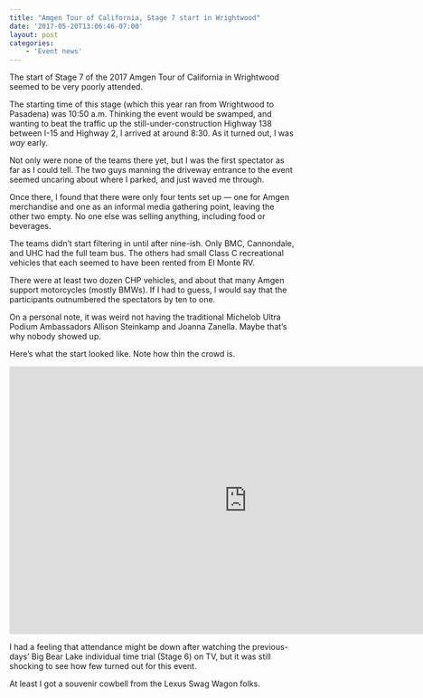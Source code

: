 ```yaml
---
title: "Amgen Tour of California, Stage 7 start in Wrightwood"
date: '2017-05-20T13:06:46-07:00'
layout: post
categories:
    - 'Event news'
---
```


The start of Stage 7 of the 2017 Amgen Tour of California in Wrightwood seemed to be very poorly attended.

The starting time of this stage (which this year ran from Wrightwood to Pasadena) was 10:50 a.m. Thinking the event would be swamped, and wanting to beat the traffic up the still-under-construction Highway 138 between I-15 and Highway 2, I arrived at around 8:30. As it turned out, I was *way* early.

Not only were none of the teams there yet, but I was the first spectator as far as I could tell. The two guys manning the driveway entrance to the event seemed uncaring about where I parked, and just waved me through.

Once there, I found that there were only four tents set up — one for Amgen merchandise and one as an informal media gathering point, leaving the other two empty. No one else was selling anything, including food or beverages.

The teams didn’t start filtering in until after nine-ish. Only BMC, Cannondale, and UHC had the full team bus. The others had small Class C recreational vehicles that each seemed to have been rented from El Monte RV.

There were at least two dozen CHP vehicles, and about that many Amgen support motorcycles (mostly BMWs). If I had to guess, I would say that the participants outnumbered the spectators by ten to one.

On a personal note, it was weird not having the traditional Michelob Ultra Podium Ambassadors Allison Steinkamp and Joanna Zanella. Maybe that’s why nobody showed up.

Here’s what the start looked like. Note how thin the crowd is.

<iframe allow="accelerometer; autoplay; encrypted-media; gyroscope; picture-in-picture" allowfullscreen="" frameborder="0" height="473" loading="lazy" src="https://www.youtube.com/embed/XWVX6AAqKn4?feature=oembed" title="2017 Amgen Tour of California, Stage 7" width="840"></iframe>

I had a feeling that attendance might be down after watching the previous-days’ Big Bear Lake individual time trial (Stage 6) on TV, but it was still shocking to see how few turned out for this event.

At least I got a souvenir cowbell from the Lexus Swag Wagon folks.